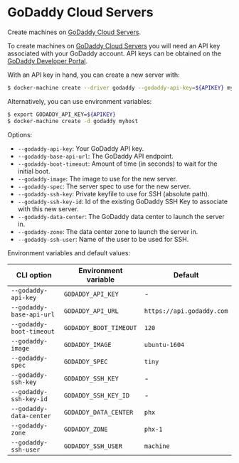 <!--[metadata]>
+++
title = "GoDaddy Cloud Servers"
description = "GoDaddy Cloud Servers driver for machine"
keywords = ["machine, GoDaddy Cloud Servers, driver"]
[menu.main]
parent="smn_machine_drivers"
+++
<![end-metadata]-->

# GoDaddy Cloud Servers

Create machines on [GoDaddy Cloud Servers](https://www.godaddy.com/pro/cloud-servers).

To create machines on [GoDaddy Cloud Servers](https://www.godaddy.com/pro/cloud-servers)
you will need an API key associated with your GoDaddy account. API keys can be obtained
on the [GoDaddy Developer Portal](https://developer.godaddy.com/keys/).

With an API key in hand, you can create a new server with:

```bash
$ docker-machine create --driver godaddy --godaddy-api-key=${APIKEY} myhost
```

Alternatively, you can use environment variables:

```bash
$ export GODADDY_API_KEY=${APIKEY}
$ docker-machine create -d godaddy myhost
```

Options:

-   `--godaddy-api-key`: Your GoDaddy API key.
-   `--godaddy-base-api-url`: The GoDaddy API endpoint.
-   `--godaddy-boot-timeout`: Amount of time (in seconds) to wait for the initial boot.
-   `--godaddy-image`: The image to use for the new server.
-   `--godaddy-spec`: The server spec to use for the new server.
-   `--godaddy-ssh-key`: Private keyfile to use for SSH (absolute path).
-   `--godaddy-ssh-key-id`: Id of the existing GoDaddy SSH Key to associate with this new server.
-   `--godaddy-data-center`: The GoDaddy data center to launch the server in.
-   `--godaddy-zone`: The data center zone to launch the server in.
-   `--godaddy-ssh-user`: Name of the user to be used for SSH.



Environment variables and default values:

| CLI option                      | Environment variable         | Default                           |
| ------------------------------- | ---------------------------- | --------------------------------- |
| `--godaddy-api-key`             | `GODADDY_API_KEY`            | -                                 |
| `--godaddy-base-api-url`        | `GODADDY_API_URL`            | `https://api.godaddy.com`         |
| `--godaddy-boot-timeout`        | `GODADDY_BOOT_TIMEOUT`       | `120`                             |
| `--godaddy-image`               | `GODADDY_IMAGE`              | `ubuntu-1604`                     |
| `--godaddy-spec`                | `GODADDY_SPEC`               | `tiny`                            |
| `--godaddy-ssh-key`             | `GODADDY_SSH_KEY`            | -                                 |
| `--godaddy-ssh-key-id`          | `GODADDY_SSH_KEY_ID`         | -                                 |
| `--godaddy-data-center`         | `GODADDY_DATA_CENTER`        | `phx`                             |
| `--godaddy-zone`                | `GODADDY_ZONE`               | `phx-1`                           |
| `--godaddy-ssh-user`            | `GODADDY_SSH_USER`           | `machine`                         |
